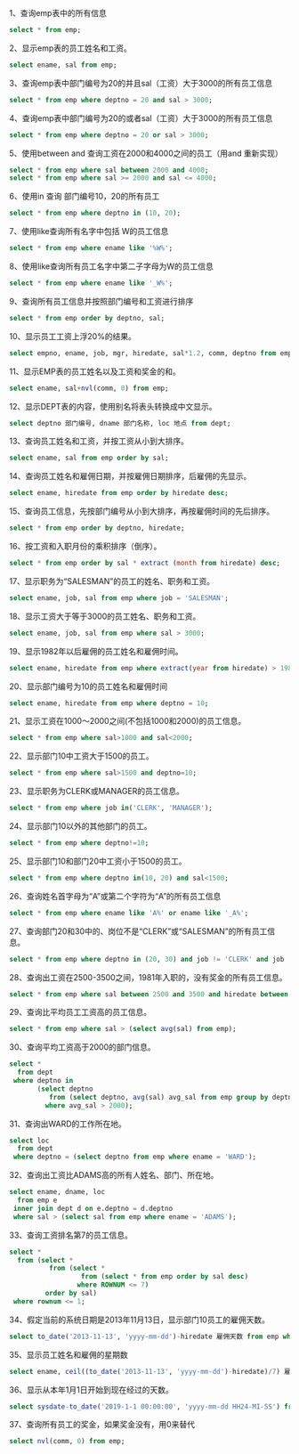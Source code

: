 1、查询emp表中的所有信息

```SQL
select * from emp;
```

2、显示emp表的员工姓名和工资。

```SQL
select ename, sal from emp;
```

3、查询emp表中部门编号为20的并且sal（工资）大于3000的所有员工信息

```SQL
select * from emp where deptno = 20 and sal > 3000;
```

4、查询emp表中部门编号为20的或者sal（工资）大于3000的所有员工信息

```SQL
select * from emp where deptno = 20 or sal > 3000;
```

5、使用between and 查询工资在2000和4000之间的员工（用and 重新实现）

```SQL
select * from emp where sal between 2000 and 4000;
select * from emp where sal >= 2000 and sal <= 4000;
```

6、使用in 查询 部门编号10，20的所有员工

```SQL
select * from emp where deptno in (10, 20);
```

7、使用like查询所有名字中包括 W的员工信息

```SQL
select * from emp where ename like '%W%';
```

8、使用like查询所有员工名字中第二子字母为W的员工信息

```SQL
select * from emp where ename like '_W%';
```

9、查询所有员工信息并按照部门编号和工资进行排序

```SQL
select * from emp order by deptno, sal;
```

10、显示员工工资上浮20%的结果。

```SQL
select empno, ename, job, mgr, hiredate, sal*1.2, comm, deptno from emp;
```

11、显示EMP表的员工姓名以及工资和奖金的和。

```SQL
select ename, sal+nvl(comm, 0) from emp;
```

12、显示DEPT表的内容，使用别名将表头转换成中文显示。     

```SQL
select deptno 部门编号, dname 部门名称, loc 地点 from dept;
```

13、查询员工姓名和工资，并按工资从小到大排序。

```SQL
select ename, sal from emp order by sal;
```

14、查询员工姓名和雇佣日期，并按雇佣日期排序，后雇佣的先显示。

```SQL
select ename, hiredate from emp order by hiredate desc;
```

15、查询员工信息，先按部门编号从小到大排序，再按雇佣时间的先后排序。

```SQL
select * from emp order by deptno, hiredate;
```

16、按工资和入职月份的乘积排序（倒序）。

```SQL
select * from emp order by sal * extract (month from hiredate) desc;
```

17、显示职务为“SALESMAN”的员工的姓名、职务和工资。

```SQL
select ename, job, sal from emp where job = 'SALESMAN';
```

18、显示工资大于等于3000的员工姓名、职务和工资。

```SQL
select ename, job, sal from emp where sal > 3000;
```

19、显示1982年以后雇佣的员工姓名和雇佣时间。

```SQL
select ename, hiredate from emp where extract(year from hiredate) > 1982;
```

20、显示部门编号为10的员工姓名和雇佣时间

```SQL
select ename, hiredate from emp where deptno = 10;
```

21、显示工资在1000～2000之间(不包括1000和2000)的员工信息。

```SQL
select * from emp where sal>1000 and sal<2000;
```

22、显示部门10中工资大于1500的员工。

```SQL
select * from emp where sal>1500 and deptno=10;
```

23、显示职务为CLERK或MANAGER的员工信息。

```SQL
select * from emp where job in('CLERK', 'MANAGER');
```

24、显示部门10以外的其他部门的员工。

```SQL
select * from emp where deptno!=10;
```

25、显示部门10和部门20中工资小于1500的员工。

```SQL
select * from emp where deptno in(10, 20) and sal<1500;
```

26、查询姓名首字母为“A”或第二个字符为“A”的所有员工信息

```SQL
select * from emp where ename like 'A%' or ename like '_A%';
```

27、查询部门20和30中的、岗位不是“CLERK”或“SALESMAN”的所有员工信息。

```SQL
select * from emp where deptno in (20, 30) and job != 'CLERK' and job != 'SALESMAN';
```

28、查询出工资在2500-3500之间，1981年入职的，没有奖金的所有员工信息。

```SQL
select * from emp where sal between 2500 and 3500 and hiredate between to_date('1981/1/1', 'yyyy-MM-dd') and to_date('1981/12/31', 'yyyy-MM-dd') and comm is null;
```

29、查询比平均员工工资高的员工信息。

```SQL
select * from emp where sal > (select avg(sal) from emp);
```

30、查询平均工资高于2000的部门信息。

```SQL
select *
  from dept
 where deptno in
       (select deptno
          from (select deptno, avg(sal) avg_sal from emp group by deptno)
         where avg_sal > 2000);
```

31、查询出WARD的工作所在地。

```SQL
select loc
  from dept
 where deptno = (select deptno from emp where ename = 'WARD');
```

32、查询出工资比ADAMS高的所有人姓名、部门、所在地。

```SQL
select ename, dname, loc
  from emp e
 inner join dept d on e.deptno = d.deptno
 where sal > (select sal from emp where ename = 'ADAMS');
```

33、查询工资排名第7的员工信息。

```SQL
select *
  from (select *
          from (select *
                  from (select * from emp order by sal desc)
                 where ROWNUM <= 7)
         order by sal)
 where rownum <= 1;
```

34、假定当前的系统日期是2013年11月13日，显示部门10员工的雇佣天数。

```SQL
select to_date('2013-11-13', 'yyyy-mm-dd')-hiredate 雇佣天数 from emp where deptno=10;
```

35、显示员工姓名和雇佣的星期数

```SQL
select ename, ceil((to_date('2013-11-13', 'yyyy-mm-dd')-hiredate)/7) 雇佣的星期数 from emp;
```

36、显示从本年1月1日开始到现在经过的天数。

```SQL
select sysdate-to_date('2019-1-1 00:00:00', 'yyyy-mm-dd HH24-MI-SS') from dual;
```

37、查询所有员工的奖金，如果奖金没有，用0来替代

```SQL
select nvl(comm, 0) from emp;
```



